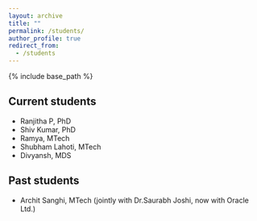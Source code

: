 ```yaml
---
layout: archive
title: ""
permalink: /students/
author_profile: true
redirect_from:
  - /students
---
```


{% include base_path %}

## Current students
* Ranjitha P, PhD
* Shiv Kumar, PhD
* Ramya, MTech
* Shubham Lahoti, MTech
* Divyansh, MDS

## Past students
* Archit Sanghi, MTech (jointly with Dr.Saurabh Joshi, now with Oracle Ltd.)

